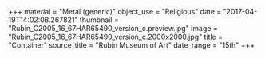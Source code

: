 +++
material = "Metal (generic)"
object_use = "Religious"
date = "2017-04-19T14:02:08.267821"
thumbnail = "Rubin_C2005_16_67HAR65490_version_c.preview.jpg"
image = "Rubin_C2005_16_67HAR65490_version_c.2000x2000.jpg"
title = "Container"
source_title = "Rubin Museum of Art"
date_range = "15th"
+++
